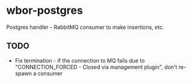 # wbor-postgres

Postgres handler - RabbitMQ consumer to make insertions, etc.

## TODO

- Fix termination - if the connection to MQ fails due to "CONNECTION_FORCED - Closed via management plugin", don't re-spawn a consumer
